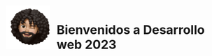 <img src="/img/emoji1.png" alt="alfonso martin emoji" style="width:100px; float:left; margin-right: 1rem;" />

# Bienvenidos a Desarrollo web 2023
